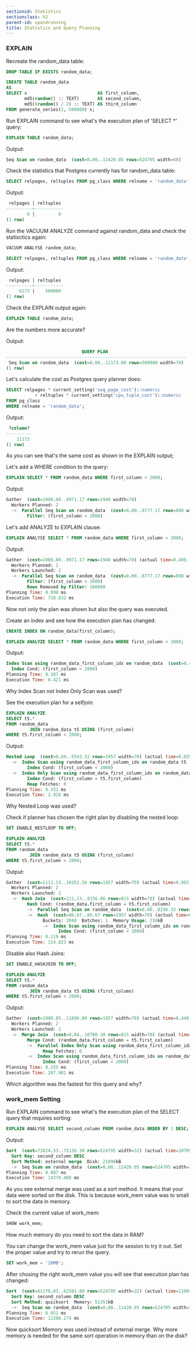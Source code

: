 ```yaml
---
sectionid: Statistics
sectionclass: h2
parent-id: upandrunning
title: Statistics and Query Planning
---
```

### EXPLAIN
Recreate the random_data table:
```sql 
DROP TABLE IF EXISTS random_data;

CREATE TABLE random_data
AS
SELECT s                           AS first_column,
       md5(random() :: TEXT)       AS second_column,
       md5((random() / 2) :: TEXT) AS third_column
FROM generate_series(1, 500000) s;
```

Run EXPLAIN command to see what's the execution plan of 'SELECT *' query:
```sql
EXPLAIN TABLE random_data;
```

Output:
```sql
Seq Scan on random_data  (cost=0.00..11420.05 rows=524705 width=68)
```

Check the statistics that Postgres currently has for random_data table:
```sql
SELECT relpages, reltuples FROM pg_class WHERE relname = 'random_data';
```

Output:
```sql
 relpages | reltuples
----------+-----------
        0 |         0
(1 row)
```

Run the VACUUM ANALYZE command against random_data and check the statisctics again:
```sql
VACUUM ANALYSE random_data;

SELECT relpages, reltuples FROM pg_class WHERE relname = 'random_data';
```

Output:
```sql
 relpages | reltuples
----------+-----------
     6173 |    500000
(1 row)
```

Check the EXPLAIN output again:
```sql
EXPLAIN TABLE random_data;
```

Are the numbers more accurate? 

Output:
```sql
                             QUERY PLAN
---------------------------------------------------------------------
 Seq Scan on random_data  (cost=0.00..11173.00 rows=500000 width=70)
(1 row)
```

Let's calculate the cost as Postgres query planner does:
```sql
SELECT relpages * current_setting('seq_page_cost')::numeric
           + reltuples * current_setting('cpu_tuple_cost')::numeric
FROM pg_class
WHERE relname = 'random_data';
```

Output:
```sql
 ?column?
----------
    11173
(1 row)
```

As you can see that's the same cost as shown in the EXPLAIN output;

Let's add a WHERE condition to the query:
```sql
EXPLAIN SELECT * FROM random_data WHERE first_column < 2000;
```

Output:
```sql
Gather  (cost=1000.00..9971.17 rows=1940 width=70)
  Workers Planned: 2
  ->  Parallel Seq Scan on random_data  (cost=0.00..8777.17 rows=808 width=70)
        Filter: (first_column < 2000)
```

Let's add ANALYZE to EXPLAIN clause:
```sql
EXPLAIN ANALYSE SELECT * FROM random_data WHERE first_column < 2000;
```

Output:
```sql
Gather  (cost=1000.00..9971.17 rows=1940 width=70) (actual time=0.498..727.918 rows=1999 loops=1)
  Workers Planned: 2
  Workers Launched: 2
  ->  Parallel Seq Scan on random_data  (cost=0.00..8777.17 rows=808 width=70) (actual time=0.004..83.350 rows=666 loops=3)
        Filter: (first_column < 2000)
        Rows Removed by Filter: 166000
Planning Time: 0.098 ms
Execution Time: 728.032 ms
```

Now not only the plan was shown but also the query was executed.

Create an index and see how the execution plan has changed:
```sql
CREATE INDEX ON random_data(first_column);

EXPLAIN ANALYZE SELECT * FROM random_data WHERE first_column < 2000;
```

Output:
```sql
Index Scan using random_data_first_column_idx on random_data  (cost=0.42..86.67 rows=1957 width=70) (actual time=0.012..0.330 rows=1999 loops=1)
  Index Cond: (first_column < 2000)
Planning Time: 0.107 ms
Execution Time: 0.421 ms
```

Why Index Scan not Index Only Scan was used?

See the execution plan for a selfjoin:
```sql
EXPLAIN ANALYZE
SELECT t5.*
FROM random_data
         JOIN random_data t5 USING (first_column)
WHERE t5.first_column < 2000;
```

Output:
```sql
Nested Loop  (cost=0.84..5543.32 rows=1957 width=70) (actual time=0.025..3.809 rows=1999 loops=1)
  ->  Index Scan using random_data_first_column_idx on random_data t5  (cost=0.42..86.67 rows=1957 width=70) (actual time=0.016..0.422 rows=1999 loops=1)
        Index Cond: (first_column < 2000)
  ->  Index Only Scan using random_data_first_column_idx on random_data  (cost=0.42..2.78 rows=1 width=4) (actual time=0.001..0.001 rows=1 loops=1999)
        Index Cond: (first_column = t5.first_column)
        Heap Fetches: 0
Planning Time: 0.331 ms
Execution Time: 3.928 ms
```

Why Nested Loop was used?

Check if planner has chosen the right plan by disabling the nested loop:

```sql
SET ENABLE_NESTLOOP TO OFF;

EXPLAIN ANALYZE
SELECT t5.*
FROM random_data
         JOIN random_data t5 USING (first_column)
WHERE t5.first_column < 2000;
```

Output:
```sql
Gather  (cost=1111.13..10352.56 rows=1957 width=70) (actual time=0.965..114.698 rows=1999 loops=1)
  Workers Planned: 2
  Workers Launched: 2
  ->  Hash Join  (cost=111.13..9156.86 rows=815 width=70) (actual time=35.316..67.464 rows=666 loops=3)
        Hash Cond: (random_data.first_column = t5.first_column)
        ->  Parallel Seq Scan on random_data  (cost=0.00..8256.33 rows=208333 width=4) (actual time=0.011..38.918 rows=166667 loops=3)
        ->  Hash  (cost=86.67..86.67 rows=1957 width=70) (actual time=0.786..0.787 rows=1999 loops=3)
              Buckets: 2048  Batches: 1  Memory Usage: 216kB
              ->  Index Scan using random_data_first_column_idx on random_data t5  (cost=0.42..86.67 rows=1957 width=70) (actual time=0.038..0.442 rows=1999 loops=3)
                    Index Cond: (first_column < 2000)
Planning Time: 0.219 ms
Execution Time: 114.823 ms
```

Disable also Hash Joins:
```sql
SET ENABLE_HASHJOIN TO OFF;

EXPLAIN ANALYZE
SELECT t5.*
FROM random_data
         JOIN random_data t5 USING (first_column)
WHERE t5.first_column < 2000;
```

Output:
```sql
Gather  (cost=1000.85..11896.00 rows=1957 width=70) (actual time=0.446..287.762 rows=1999 loops=1)
  Workers Planned: 2
  Workers Launched: 2
  ->  Merge Join  (cost=0.84..10700.30 rows=815 width=70) (actual time=13.313..16.500 rows=666 loops=3)
        Merge Cond: (random_data.first_column = t5.first_column)
        ->  Parallel Index Only Scan using random_data_first_column_idx on random_data  (cost=0.42..10079.76 rows=208333 width=4) (actual time=12.803..12.873 rows=667 loops=3)
              Heap Fetches: 0
        ->  Index Scan using random_data_first_column_idx on random_data t5  (cost=0.42..86.67 rows=1957 width=70) (actual time=0.085..0.552 rows=1999 loops=3)
              Index Cond: (first_column < 2000)
Planning Time: 0.255 ms
Execution Time: 287.901 ms
```

Which algorithm was the fastest for this query and why?

### work_mem Setting
Run EXPLAIN command to see what's the execution plan of the SELECT query that requires sorting:
```sql
EXPLAIN ANALYSE SELECT second_column FROM random_data ORDER BY 1 DESC;
```

Output:
```sql
Sort  (cost=73824.53..75136.30 rows=524705 width=32) (actual time=10705.361..14201.555 rows=500000 loops=1)
  Sort Key: second_column DESC
  Sort Method: external merge  Disk: 21096kB
  ->  Seq Scan on random_data  (cost=0.00..11420.05 rows=524705 width=32) (actual time=0.018..808.240 rows=500000 loops=1)
Planning Time: 0.087 ms
Execution Time: 14378.488 ms
```

As you see external merge was used as a sort method. It means that your data were sorted on the disk. This is because work_mem value was to small to sort the data in memory.

Check the current value of work_mem:
```sql
SHOW work_mem;
```

How much memory do you need to sort the data in RAM?

You can change the work_mem value just for the session to try it out. Set the proper value and try to rerun the query.
```sql
SET work_mem = '10MB';
```

After chosing the right work_mem value you will see that execution plan has changed:
```sql
Sort  (cost=61270.03..62581.80 rows=524705 width=32) (actual time=11884.004..12146.057 rows=500000 loops=1)
  Sort Key: second_column DESC
  Sort Method: quicksort  Memory: 51351kB
  ->  Seq Scan on random_data  (cost=0.00..11420.05 rows=524705 width=32) (actual time=0.013..579.455 rows=500000 loops=1)
Planning Time: 0.051 ms
Execution Time: 12206.274 ms
```

Now quicksort Memory was used instead of external merge. Why more memory is needed for the same sort operation in memory than on the disk?

